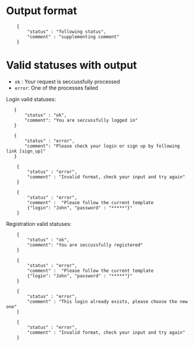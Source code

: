 # Output format
``` 
    { 
        "status" : "following status",
        "comment" : "supplementing comment"
    }

```

# Valid statuses with output
 - `ok` : Your request is seccussfully processed
 - `error`: One of the processes failed

 Login valid statuses:
 ```
    {
        "status" : "ok",
        "comment": "You are seccussfully logged in"
    }
 ```
 ```
    {
        "status" : "error",
        "comment": "Please check your login or sign up by following link [sign_up]"
    }
```
```
    {
        "status" : "error",
        "comment" : "Invalid format, check your input and try again"
    }
```
```
    {
        "status" : "error",
        "comment" :  "Please follow the current template 
        {"login": "John", "password" : "*****"}"
    }
```

Registration valid statuses:
```
    {
        "status" : "ok",
        "comment": "You are seccussfully registered"
    }
```
```
    {
        "status" : "error",
        "comment" :  "Please follow the current template 
        {"login": "John", "password" : "*****"}"
    }
```
```
    {
        "status" : "error",
        "comment" : "This login already exists, please choose the new one"
    }
```
```
    {
        "status" : "error",
        "comment" : "Invalid format, check your input and try again"
    }
```